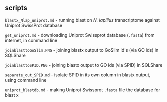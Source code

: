 ## scripts

`blastx_Nlap_uniprot.md` - 
running blast on *N. lapillus* transcriptome against Uniprot SwissProt database

`get_uniprot.md` - downloading Uniprot Swissprot database (`.fasta`) from internet, in command line

`joinblasttoGoSlim.PNG` - joining blastx output to GoSlim id's (via GO ids) in SQLShare

`joinblasttoSPID.PNG` - joining blastx output to GO ids (via SPID) in SQLShare

`separate_out_SPID.md` - isolate SPID in its own column in blastx output, using command line

`uniprot_blastdb.md` - making Uniprot Swissprot `.fasta` file the database for blast x